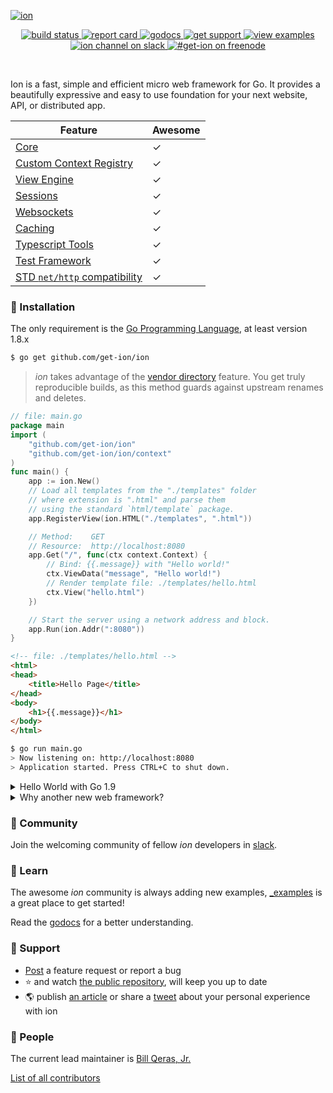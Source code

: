 [![ion](https://user-images.githubusercontent.com/29665371/27510063-3b9587da-5912-11e7-89e4-d0c53fd09bd4.png)](https://get-invite.herokuapp.com)

<p align="center">
	<a href="https://travis-ci.org/get-ion/ion">
		<img src="https://img.shields.io/travis/get-ion/ion/master.svg?style=flat-square" alt="build status">
	</a>
	<a href="http://goreportcard.com/report/get-ion/ion">
		<img src="https://img.shields.io/badge/report%20card-a%2B-ff3333.svg?style=flat-square" alt="report card">
	</a>
	<a href="https://godoc.org/github.com/get-ion/ion">
		<img src="https://img.shields.io/badge/godocs-1.1.x-0366d6.svg?style=flat-square" alt="godocs">
	</a>
	<a href="https://github.com/get-ion/issues-v1/issues">
		<img src="https://img.shields.io/badge/get-support-cccc00.svg?style=flat-square" alt="get support">
	</a>
	<a href="https://github.com/get-ion/ion/tree/master/_examples">
		<img src="https://img.shields.io/badge/learn%20by-examples-0077b3.svg?style=flat-square" alt="view examples">
	</a>
	<a href="https://get-invite.herokuapp.com">
		<img src="https://get-invite.herokuapp.com/badge.svg?style=flat-square" alt="ion channel on slack">
	</a>
	<a href="http://webchat.freenode.net?channels=get-ion">
		<img src="https://img.shields.io/badge/irc-%23get--ion%20-61DAFB.svg?style=flat-square" alt="#get-ion on freenode">
	</a>
</p>

<br/>

<!--
[![build status](https://img.shields.io/travis/get-ion/ion/master.svg?style=flat-square)](https://travis-ci.org/get-ion/ion)
[![report card](https://img.shields.io/badge/report%20card-a%2B-ff3333.svg?style=flat-square)](http://goreportcard.com/report/get-ion/ion)
[![godocs](https://img.shields.io/badge/godocs-1.1.x-0366d6.svg?style=flat-square)](https://godoc.org/github.com/get-ion/ion)
[![get support](https://img.shields.io/badge/get-support-cccc00.svg?style=flat-square)](https://github.com/get-ion/issues-v1/issues)
[![view examples](https://img.shields.io/badge/learn%20by-examples-0077b3.svg?style=flat-square)](https://github.com/get-ion/ion/tree/master/_examples)
[![ion channel on slack](https://get-invite.herokuapp.com/badge.svg?style=flat-square)](https://get-invite.herokuapp.com)
[![#get-ion on freenode](https://img.shields.io/badge/irc-%23get--ion%20-61DAFB.svg?style=flat-square)](http://webchat.freenode.net?channels=get-ion)
-->

Ion is a fast, simple and efficient micro web framework for Go. It provides a beautifully expressive and easy to use foundation for your next website, API, or distributed app.

| Feature | Awesome |
| -----------|-------------|
| [Core](_examples/) | &#10003; |
| [Custom Context Registry](_examples/#routing-grouping-dynamic-path-parameters-macros-and-custom-context) | &#10003; |
| [View Engine](_examples/#view) | &#10003; |
| [Sessions](https://github.com/get-ion/sessions) | &#10003; |
| [Websockets](https://github.com/get-ion/websocket) | &#10003; |
| [Caching](https://github.com/get-ion/cache) | &#10003; |
| [Typescript Tools](https://github.com/get-ion/typescript) | &#10003; |
| [Test Framework](_examples/#testing) | &#10003; |
| [STD `net/http` compatibility](_examples/#convert-httphandlerhandlerfunc) | &#10003; |

### 🚀 Installation

The only requirement is the [Go Programming Language](https://golang.org/dl/), at least version 1.8.x

```sh
$ go get github.com/get-ion/ion
```

> _ion_ takes advantage of the [vendor directory](https://docs.google.com/document/d/1Bz5-UB7g2uPBdOx-rw5t9MxJwkfpx90cqG9AFL0JAYo) feature. You get truly reproducible builds, as this method guards against upstream renames and deletes.

```go
// file: main.go
package main
import (
    "github.com/get-ion/ion"
    "github.com/get-ion/ion/context"
)
func main() {
    app := ion.New()
    // Load all templates from the "./templates" folder
    // where extension is ".html" and parse them
    // using the standard `html/template` package.
    app.RegisterView(ion.HTML("./templates", ".html"))

    // Method:    GET
    // Resource:  http://localhost:8080
    app.Get("/", func(ctx context.Context) {
        // Bind: {{.message}} with "Hello world!"
        ctx.ViewData("message", "Hello world!")
        // Render template file: ./templates/hello.html
        ctx.View("hello.html")
    })

    // Start the server using a network address and block.
    app.Run(ion.Addr(":8080"))
}
```
```html
<!-- file: ./templates/hello.html -->
<html>
<head>
    <title>Hello Page</title>
</head>
<body>
    <h1>{{.message}}</h1>
</body>
</html>
```

```sh 
$ go run main.go
> Now listening on: http://localhost:8080
> Application started. Press CTRL+C to shut down.
```

<details>
<summary>Hello World with Go 1.9</summary>

If you've installed Go 1.9 then you can omit the `github.com/get-ion/ion/context` package from the imports statement.

```go
// +build go1.9

package main

import "github.com/get-ion/ion"

func main() {
	app := ion.New()
	app.RegisterView(ion.HTML("./templates", ".html"))
	
	app.Get("/", func(ctx ion.Context) {
		ctx.ViewData("message", "Hello world!")
		ctx.View("hello.html")
	})

	app.Run(ion.Addr(":8080"))
}
```

We expect Go version 1.9 to be released in August, however you can install Go 1.9 beta today.

### Installing Go 1.9beta2
 
1. Go to https://golang.org/dl/#go1.9beta2
2. Download a compatible, with your OS, archieve, i.e `go1.9beta2.windows-amd64.zip`
3. Unzip the contents of `go1.9beta2.windows-amd64.zip/go` folder to your $GOROOT, i.e `C:\Go`
4. Open a terminal and execute `go version`, it should output the go1.9beta2 version, i.e:
```sh
C:\Users\hiveminded>go version
go version go1.9beta2 windows/amd64
```

</details>

<details>
<summary>Why another new web framework?</summary>

_ion_ is easy, it has a familiar API while in the same has far more features than [Gin](https://github.com/gin-gonic/gin) or [Martini](https://github.com/go-martini/martini).

You own your code —it will never generate (unfamiliar) code for you, like [Beego](https://github.com/astaxie/beego), [Revel](https://github.com/revel/revel) and [Buffalo](https://github.com/gobuffalo/buffalo) do.

It's not just-another-router but its overall performance is equivalent with something like [httprouter](https://github.com/julienschmidt/httprouter).

Unlike [fasthttp](https://github.com/valyala/fasthttp), ion provides full HTTP/2 support for free.

Compared to the rest open source projects, this one is very active and you get answers almost immediately.

</details>

### 👥 Community

Join the welcoming community of fellow _ion_ developers in [slack](https://get-invite.herokuapp.com).

### 🏫 Learn

The awesome _ion_ community is always adding new examples, [_examples](_examples/) is a great place to get started!

Read the [godocs](https://godoc.org/github.com/get-ion/ion) for a better understanding.

### 💙 Support

- [Post](https://github.com/get-ion/issues-v1/issues) a feature request or report a bug
- :star: and watch [the public repository](https://github.com/get-ion/ion/stargazers), will keep you up to date
- :earth_americas: publish [an article](https://medium.com/search?q=ionframework) or share a [tweet](https://twitter.com/hashtag/ionframework) about your personal experience with ion

### 🥇 People

The current lead maintainer is [Bill Qeras, Jr.](https://github.com/hiveminded)

[List of all contributors](https://github.com/get-ion/ion/graphs/contributors)